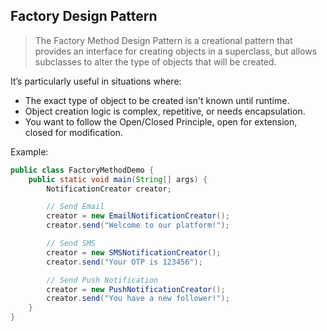 
## Factory Design Pattern

> The Factory Method Design Pattern is a creational pattern that provides an interface for creating objects in a superclass, but allows subclasses to alter the type of objects that will be created.

It’s particularly useful in situations where:

- The exact type of object to be created isn't known until runtime.
- Object creation logic is complex, repetitive, or needs encapsulation.
- You want to follow the Open/Closed Principle, open for extension, closed for modification.

Example:

```java
public class FactoryMethodDemo {
    public static void main(String[] args) {
        NotificationCreator creator;

        // Send Email
        creator = new EmailNotificationCreator();
        creator.send("Welcome to our platform!");

        // Send SMS
        creator = new SMSNotificationCreator();
        creator.send("Your OTP is 123456");

        // Send Push Notification
        creator = new PushNotificationCreator();
        creator.send("You have a new follower!");
    }
}
```